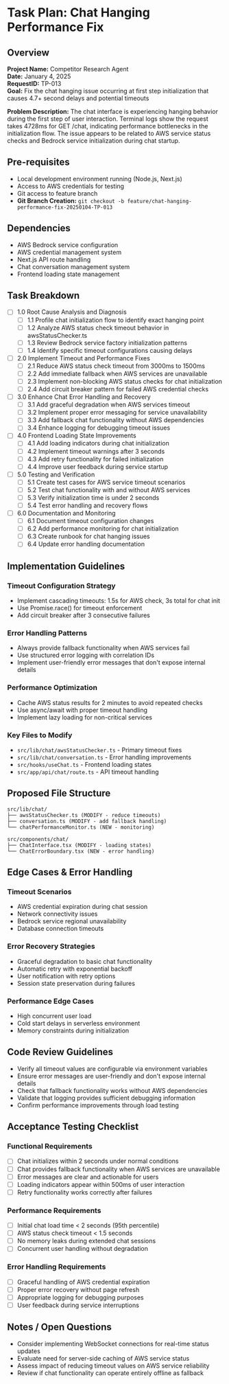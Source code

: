 # Task Plan: Chat Hanging Performance Fix

## Overview

**Project Name:** Competitor Research Agent  
**Date:** January 4, 2025  
**RequestID:** TP-013  
**Goal:** Fix the chat hanging issue occurring at first step initialization that causes 4.7+ second delays and potential timeouts

**Problem Description:**
The chat interface is experiencing hanging behavior during the first step of user interaction. Terminal logs show the request takes 4728ms for GET /chat, indicating performance bottlenecks in the initialization flow. The issue appears to be related to AWS service status checks and Bedrock service initialization during chat startup.

## Pre-requisites

- Local development environment running (Node.js, Next.js)
- Access to AWS credentials for testing
- Git access to feature branch
- **Git Branch Creation:** `git checkout -b feature/chat-hanging-performance-fix-20250104-TP-013`

## Dependencies

- AWS Bedrock service configuration
- AWS credential management system
- Next.js API route handling 
- Chat conversation management system
- Frontend loading state management

## Task Breakdown

- [ ] 1.0 Root Cause Analysis and Diagnosis
    - [ ] 1.1 Profile chat initialization flow to identify exact hanging point
    - [ ] 1.2 Analyze AWS status check timeout behavior in awsStatusChecker.ts
    - [ ] 1.3 Review Bedrock service factory initialization patterns
    - [ ] 1.4 Identify specific timeout configurations causing delays

- [ ] 2.0 Implement Timeout and Performance Fixes
    - [ ] 2.1 Reduce AWS status check timeout from 3000ms to 1500ms
    - [ ] 2.2 Add immediate fallback when AWS services are unavailable
    - [ ] 2.3 Implement non-blocking AWS status checks for chat initialization
    - [ ] 2.4 Add circuit breaker pattern for failed AWS credential checks

- [ ] 3.0 Enhance Chat Error Handling and Recovery
    - [ ] 3.1 Add graceful degradation when AWS services timeout
    - [ ] 3.2 Implement proper error messaging for service unavailability
    - [ ] 3.3 Add fallback chat functionality without AWS dependencies
    - [ ] 3.4 Enhance logging for debugging timeout issues

- [ ] 4.0 Frontend Loading State Improvements
    - [ ] 4.1 Add loading indicators during chat initialization
    - [ ] 4.2 Implement timeout warnings after 3 seconds
    - [ ] 4.3 Add retry functionality for failed initialization
    - [ ] 4.4 Improve user feedback during service startup

- [ ] 5.0 Testing and Verification
    - [ ] 5.1 Create test cases for AWS service timeout scenarios
    - [ ] 5.2 Test chat functionality with and without AWS services
    - [ ] 5.3 Verify initialization time is under 2 seconds
    - [ ] 5.4 Test error handling and recovery flows

- [ ] 6.0 Documentation and Monitoring
    - [ ] 6.1 Document timeout configuration changes
    - [ ] 6.2 Add performance monitoring for chat initialization
    - [ ] 6.3 Create runbook for chat hanging issues
    - [ ] 6.4 Update error handling documentation

## Implementation Guidelines

### Timeout Configuration Strategy
- Implement cascading timeouts: 1.5s for AWS check, 3s total for chat init
- Use Promise.race() for timeout enforcement  
- Add circuit breaker after 3 consecutive failures

### Error Handling Patterns
- Always provide fallback functionality when AWS services fail
- Use structured error logging with correlation IDs
- Implement user-friendly error messages that don't expose internal details

### Performance Optimization
- Cache AWS status results for 2 minutes to avoid repeated checks
- Use async/await with proper timeout handling
- Implement lazy loading for non-critical services

### Key Files to Modify
- `src/lib/chat/awsStatusChecker.ts` - Primary timeout fixes
- `src/lib/chat/conversation.ts` - Error handling improvements  
- `src/hooks/useChat.ts` - Frontend loading states
- `src/app/api/chat/route.ts` - API timeout handling

## Proposed File Structure

```
src/lib/chat/
├── awsStatusChecker.ts (MODIFY - reduce timeouts)
├── conversation.ts (MODIFY - add fallback handling)
└── chatPerformanceMonitor.ts (NEW - monitoring)

src/components/chat/
├── ChatInterface.tsx (MODIFY - loading states)
└── ChatErrorBoundary.tsx (NEW - error handling)
```

## Edge Cases & Error Handling

### Timeout Scenarios
- AWS credential expiration during chat session
- Network connectivity issues
- Bedrock service regional unavailability
- Database connection timeouts

### Error Recovery Strategies  
- Graceful degradation to basic chat functionality
- Automatic retry with exponential backoff
- User notification with retry options
- Session state preservation during failures

### Performance Edge Cases
- High concurrent user load
- Cold start delays in serverless environment
- Memory constraints during initialization

## Code Review Guidelines

- Verify all timeout values are configurable via environment variables
- Ensure error messages are user-friendly and don't expose internal details
- Check that fallback functionality works without AWS dependencies
- Validate that logging provides sufficient debugging information
- Confirm performance improvements through load testing

## Acceptance Testing Checklist

### Functional Requirements
- [ ] Chat initializes within 2 seconds under normal conditions
- [ ] Chat provides fallback functionality when AWS services are unavailable
- [ ] Error messages are clear and actionable for users
- [ ] Loading indicators appear within 500ms of user interaction
- [ ] Retry functionality works correctly after failures

### Performance Requirements  
- [ ] Initial chat load time < 2 seconds (95th percentile)
- [ ] AWS status check timeout < 1.5 seconds
- [ ] No memory leaks during extended chat sessions
- [ ] Concurrent user handling without degradation

### Error Handling Requirements
- [ ] Graceful handling of AWS credential expiration
- [ ] Proper error recovery without page refresh
- [ ] Appropriate logging for debugging purposes
- [ ] User feedback during service interruptions

## Notes / Open Questions

- Consider implementing WebSocket connections for real-time status updates
- Evaluate need for server-side caching of AWS service status
- Assess impact of reducing timeout values on AWS service reliability
- Review if chat functionality can operate entirely offline as fallback 